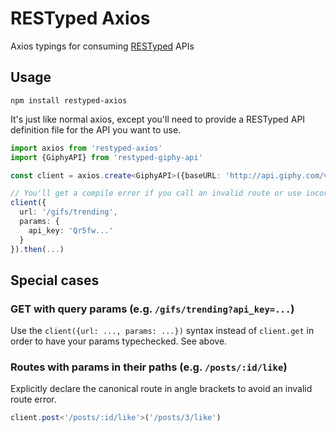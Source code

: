 # RESTyped Axios
Axios typings for consuming [RESTyped](https://github.com/rawrmaan/restyped) APIs

## Usage

`npm install restyped-axios`

It's just like normal axios, except you'll need to provide a RESTyped API definition file for the API you want to use.

```typescript
import axios from 'restyped-axios'
import {GiphyAPI} from 'restyped-giphy-api'

const client = axios.create<GiphyAPI>({baseURL: 'http://api.giphy.com/v1'})

// You'll get a compile error if you call an invalid route or use incorrect query params. Yay!
client({
  url: '/gifs/trending',
  params: {
    api_key: 'Qr5fw...'
  }
}).then(...)

```

## Special cases

### GET with query params (e.g. `/gifs/trending?api_key=...`)

Use the `client({url: ..., params: ...})` syntax instead of `client.get` in order to have your params typechecked. See above.

### Routes with params in their paths (e.g. `/posts/:id/like`)

Explicitly declare the canonical route in angle brackets to avoid an invalid route error.

```typescript
client.post<'/posts/:id/like'>('/posts/3/like')
```

